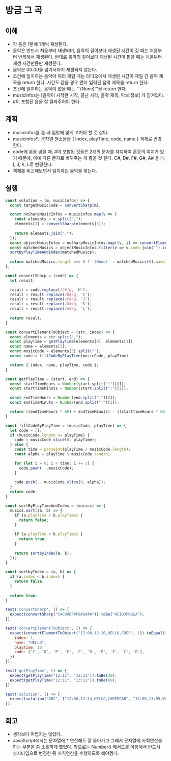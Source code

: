 # 방금 그 곡

## 이해

- 각 음은 1분에 1개씩 재생된다.
- 음악은 반드시 처음부터 재생되며, 음악의 길이보다 재생된 시간이 길 때는 처음부터 반복해서 재생된다. 반대로 음악의 길이보다 재생된 시간이 짧을 때는 처음부터 재생 시간만큼만 재생된다.
- 음악은 00:00을 넘겨서까지 재생되지 않는다.
- 조건에 일치하는 음악이 여러 개일 때는 라디오에서 재생된 시간이 제일 긴 음악 제목을 return 한다. 시간도 같을 경우 먼저 입력된 음악 제목을 return 한다.
- 조건에 일치하는 음악이 없을 때는 "\`(None)\`"을 return 한다.
- musicinfos는 [음악이 시작한 시각, 끝난 시각, 음악 제목, 악보 정보] 가 담겨있다.
- #이 포함된 음을 잘 잘라주어야 한다.

## 계획

- musicinfos를 좀 내 입맛에 맞게 고쳐야 할 것 같다.
- musicinfos의 문자열 원소들을 { index, playTime, code, name } 객체로 변경한다.
- code에 음을 넣을 때, #이 포함된 것들은 2개의 문자를 차지하여 혼동의 여지가 있기 때문에, 아예 다른 문자로 바꿔주는 게 좋을 것 같다. C#, D#, F#, G#, A# 을 H, I, J, K, L로 변경한다.
- 객체를 비교해보면서 일치하는 음악을 찾는다.

## 실행

```javascript
const solution = (m, musicinfos) => {
  const targetMusicCode = convertSharp(m);

  const noSharpMusicInfos = musicinfos.map(v => {
    const elements = v.split(",");
    elements[3] = convertSharp(elements[3]);
    
    return elements.join(",");
  });
  const objectMusicInfos = noSharpMusicInfos.map((v, i) => convertElementToObject(v, i));
  const matchedMusics = objectMusicInfos.filter(v => v.code.join("").includes(targetMusicCode));
  sortByPlayTimeAndIndex(matchedMusics);
  
  return matchedMusics.length === 0 ? `(None)` : matchedMusics[0].name;
};

const convertSharp = (code) => {
  let result;

  result = code.replace(/C#/g, 'H');
  result = result.replace(/D#/g, 'I');
  result = result.replace(/F#/g, 'J');
  result = result.replace(/G#/g, 'K');
  result = result.replace(/A#/g, 'L');
  
  return result;
}

const convertElementToObject = (str, index) => {
  const elements = str.split(",");
  const playTime = getPlayTime(elements[0], elements[1])
  const name = elements[2];
  const musicCode = elements[3].split("");
  const code = fillCodeByPlayTime(musicCode, playTime)

  return { index, name, playTime, code };
}

const getPlayTime = (start, end) => {
  const startTimeHours = Number(start.split(":")[0]);
  const startTimeMinuts = Number(start.split(":")[1]);

  const endTimeHours = Number(end.split(":")[0]);
  const endTimeMinuts = Number(end.split(":")[1]);

  return ((endTimeHours * 60) + endTimeMinuts) - ((startTimeHours * 60) + startTimeMinuts);
}

const fillCodeByPlayTime = (musicCode, playTime) => {
  let code = [];
  if (musicCode.length >= playTime) {
    code = musicCode.slice(0, playTime);
  } else {
    const time = parseInt(playTime / musicCode.length);
    const alpha = playTime % musicCode.length;

    for (let i = 0; i < time; i += 1) {
      code.push(...musicCode);
    }
    
    code.push(...musicCode.slice(0, alpha));
  }
  return code;
}

const sortByPlayTimeAndIndex = (musics) => {
  musics.sort((a, b) => {
    if (a.playTime > b.playTime) {
      return false;
    }
    
    if (a.playTime < b.playTime) {
      return true;
    }
    
    return sortbyIndex(a, b);
  }); 
}

const sortbyIndex = (a, b) => {
  if (a.index < b.index) {
    return false;
  }
  
  return true;
}

test('convertSharp', () => {
  expect(convertSharp("C#CD#DF#FG#GA#A")).toBe("HCIDJFKGLA");
});

test('convertElementToObject', () => {
  expect(convertElementToObject("12:00,12:10,HELLO,CDEF", 1)).toEqual({
    index: 1,
    name: "HELLO",
    playTime: 10,
    code: ['C', 'D', 'E', 'F', 'C', 'D', 'E', 'F', 'C', 'D'],
  })
});

test('getPlayTime', () => {
  expect(getPlayTime("12:11", "12:31")).toBe(20);
  expect(getPlayTime("12:11", "13:11")).toBe(60);
});

test('solution', () => {
  expect(solution("ABC", ["12:00,12:14,HELLO,C#DEFGAB", "13:00,13:05,WORLD,ABCDEF"])).toBe("WORLD");
});
```

## 회고

- 생각보다 어렵지는 않았다.
- JavaScript에서는 문자열에 * 연산해도 잘 돌아가고 그래서 문자열에 사칙연산을 하는 부분을 좀 소홀하게 했었다. 앞으로는 Number() 메서드를 이용해서 반드시 숫자타입으로 변경한 뒤 사칙연산을 수행하도록 해야겠다.
